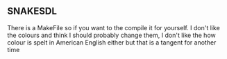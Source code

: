 ## SNAKESDL
There is a MakeFile so if you want to the compile it for yourself. I don't like the colours and think I should probably change them, I don't like the how colour is spelt in American English either but that is a tangent for another time
